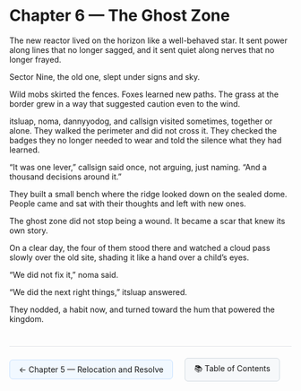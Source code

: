 # Chapter 6 — The Ghost Zone

The new reactor lived on the horizon like a well-behaved star. It sent power along lines that no longer sagged, and it sent quiet along nerves that no longer frayed.

Sector Nine, the old one, slept under signs and sky.

Wild mobs skirted the fences. Foxes learned new paths. The grass at the border grew in a way that suggested caution even to the wind.

itsluap, noma, dannyyodog, and callsign visited sometimes, together or alone. They walked the perimeter and did not cross it. They checked the badges they no longer needed to wear and told the silence what they had learned.

“It was one lever,” callsign said once, not arguing, just naming. “And a thousand decisions around it.”

They built a small bench where the ridge looked down on the sealed dome. People came and sat with their thoughts and left with new ones.

The ghost zone did not stop being a wound. It became a scar that knew its own story.

On a clear day, the four of them stood there and watched a cloud pass slowly over the old site, shading it like a hand over a child’s eyes.

“We did not fix it,” noma said.

“We did the next right things,” itsluap answered.

They nodded, a habit now, and turned toward the hum that powered the kingdom.

<!-- NAVIGATION START -->
<div style="border-top: 1px solid #e1e4e8; margin-top: 40px; padding-top: 20px; display: flex; justify-content: space-between; align-items: center;">
  <a href="chapter-05-relocation-and-resolve.html" style="background-color: #f1f8ff; border: 1px solid #c8e1ff; padding: 8px 16px; text-decoration: none; border-radius: 6px;">← Chapter 5 — Relocation and Resolve</a>
  <a href="../index.html" style="background-color: #f6f8fa; border: 1px solid #d1d9e0; padding: 8px 16px; text-decoration: none; border-radius: 6px;">📚 Table of Contents</a>
  <div></div>
</div>
<!-- NAVIGATION END -->
